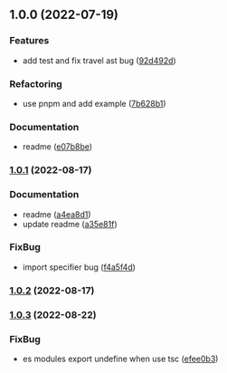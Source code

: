 ## 1.0.0 (2022-07-19)


### Features

* add test and fix travel ast bug ([92d492d](https://github.com/Geocld/vite-plugin-importus/commit/92d492d1f5abbd0cf750f22a1de62d2bd1a7d348))


### Refactoring

* use pnpm and add example ([7b628b1](https://github.com/Geocld/vite-plugin-importus/commit/7b628b19c63968b8cecb8f33e0fff48a44c5bace))


### Documentation

* readme ([e07b8be](https://github.com/Geocld/vite-plugin-importus/commit/e07b8bea43672f253c378cacc4df091ab9a1f6d8))

### [1.0.1](https://github.com/Geocld/vite-plugin-importus/compare/vite-plugin-importus@1.0.0...vite-plugin-importus@1.0.1) (2022-08-17)


### Documentation

* readme ([a4ea8d1](https://github.com/Geocld/vite-plugin-importus/commit/a4ea8d110a61e6849e09f748368007f0ed386ecd))
* update readme ([a35e81f](https://github.com/Geocld/vite-plugin-importus/commit/a35e81f52a1e71427473d7b5c98307b4f58bdbad))


### FixBug

* import specifier bug ([f4a5f4d](https://github.com/Geocld/vite-plugin-importus/commit/f4a5f4d457b06b8dcc3afe6add142a4471f39d56))

### [1.0.2](https://github.com/Geocld/vite-plugin-importus/compare/vite-plugin-importus@1.0.1...vite-plugin-importus@1.0.2) (2022-08-17)

### [1.0.3](https://github.com/Geocld/vite-plugin-importus/compare/vite-plugin-importus@1.0.2...vite-plugin-importus@1.0.3) (2022-08-22)


### FixBug

* es modules export undefine when use tsc ([efee0b3](https://github.com/Geocld/vite-plugin-importus/commit/efee0b335e4ea5e54249d35ed681a5d5603033a2))


